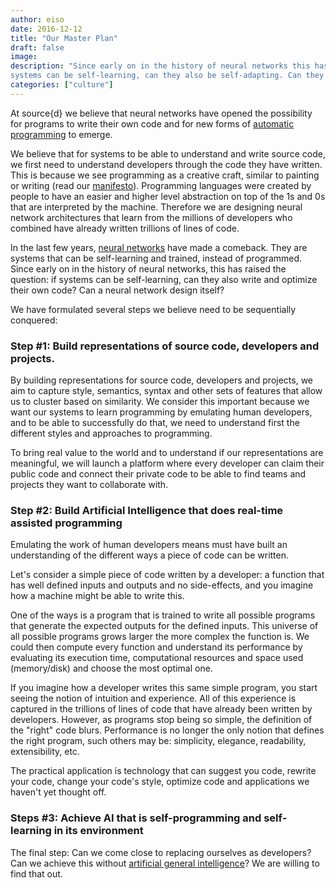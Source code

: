 ```yaml
---
author: eiso
date: 2016-12-12
title: "Our Master Plan"
draft: false
image: 
description: "Since early on in the history of neural networks this has raised the question, if 
systems can be self-learning, can they also be self-adapting. Can they program themselves?"
categories: ["culture"] 
--- 
```


At source{d} we believe that neural networks have opened the possibility for programs 
to write their own code and for new forms of [automatic programming](https://en.wikipedia.org/wiki/Automatic_programming)
to emerge.

We believe that for systems to be able to understand and write source code, we first need to
understand developers through the code they have written. This is because we see 
programming as a creative craft, similar to painting or writing (read our [manifesto](http://sourced.tech/manifesto/)).
Programming languages were created by people to have an easier and higher level abstraction
on top of the 1s and 0s that are interpreted by the machine. Therefore we are designing 
neural network architectures that learn from the millions of developers who combined have 
already written trillions of lines of code. 

In the last few years, [neural networks](https://en.wikipedia.org/wiki/Artificial_neural_network) 
have made a comeback. They are systems that can be self-learning and trained, instead of 
programmed. Since early on in the history of neural networks, this has raised the question: 
if systems can be self-learning, can they also write and optimize their own code? Can a 
neural network design itself?

We have formulated several steps we believe need to be sequentially conquered:

### Step #1: Build representations of source code, developers and projects.
By building representations for source code, developers and projects, we aim to capture style, semantics, 
syntax and other sets of features that allow us to cluster based on similarity. We consider 
this important because we want our systems to learn programming by emulating human 
developers, and to be able to successfully do that, we need to understand first the different
styles and approaches to programming.

To bring real value to the world and to understand if our representations 
are meaningful, we will launch a platform where every developer can claim their public code
and connect their private code to be able to find teams and projects they want to collaborate
with. 

### Step #2: Build Artificial Intelligence that does real-time assisted programming
Emulating the work of human developers means must have built an 
understanding of the different ways a piece of code can be written. 

Let's consider a simple piece of code written by a developer: a function that has 
well defined  inputs and outputs and no side-effects, and you imagine how a machine 
might be able to write this. 

One of the ways is a program that is trained to write all possible programs that 
generate the expected outputs for the defined inputs. This universe of all possible 
programs grows larger the more complex the function is. We could then compute every 
function and understand its performance by evaluating its execution time, computational 
resources and space used (memory/disk) and choose the most optimal one. 

If you imagine how a developer writes this same simple program, you start seeing 
the notion of intuition and experience. All of this experience is captured in the 
trillions of lines of code that have already been written by developers. However, as 
programs stop being so simple, the definition of the "right" code blurs. Performance 
is no longer the only notion that defines the right program, such others may be: 
simplicity, elegance, readability, extensibility, etc. 

The practical application is technology that can suggest you code, rewrite your code, 
change your code's style, optimize code and applications we haven't yet thought off. 

### Steps #3: Achieve AI that is self-programming and self-learning in its environment
The final step: Can we come close to replacing ourselves as developers? 
Can we achieve this without [artificial general intelligence](https://en.wikipedia.org/wiki/Artificial_general_intelligence)? 
We are willing to find that out.